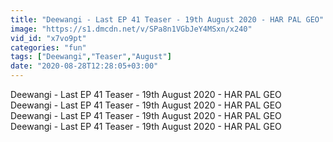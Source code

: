 ```yaml
---
title: "Deewangi - Last EP 41 Teaser - 19th August 2020 - HAR PAL GEO"
image: "https://s1.dmcdn.net/v/SPa8n1VGbJeY4MSxn/x240"
vid_id: "x7vo9pt"
categories: "fun"
tags: ["Deewangi","Teaser","August"]
date: "2020-08-28T12:28:05+03:00"
---
```

Deewangi - Last EP 41 Teaser - 19th August 2020 - HAR PAL GEO   <br>Deewangi - Last EP 41 Teaser - 19th August 2020 - HAR PAL GEO   <br>Deewangi - Last EP 41 Teaser - 19th August 2020 - HAR PAL GEO   <br>Deewangi - Last EP 41 Teaser - 19th August 2020 - HAR PAL GEO
